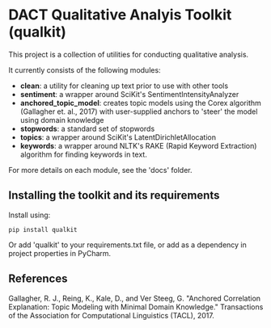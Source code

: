 # DACT Qualitative Analyis Toolkit (qualkit)

This project is a collection of utilities for conducting qualitative
analysis.

It currently consists of the following modules:

* **clean**: a utility for cleaning up text prior to use with other tools
* **sentiment**: a wrapper around SciKit's SentimentIntensityAnalyzer
* **anchored_topic_model**: creates topic models using the Corex algorithm (Gallagher et. al., 2017) with user-supplied anchors to 'steer' the model using domain knowledge
* **stopwords**: a standard set of stopwords
* **topics**: a wrapper around SciKit's LatentDirichletAllocation
* **keywords**: a wrapper around NLTK's RAKE (Rapid Keyword Extraction) algorithm for finding
keywords in text.
  
For more details on each module, see the 'docs' folder.

## Installing the toolkit and its requirements

Install using:

    pip install qualkit

Or add 'qualkit' to your requirements.txt file, or add as
a dependency in project properties in PyCharm.

## References

Gallagher, R. J., Reing, K., Kale, D., and Ver Steeg, G. "Anchored Correlation Explanation: Topic Modeling with Minimal Domain Knowledge." Transactions of the Association for Computational Linguistics (TACL), 2017.